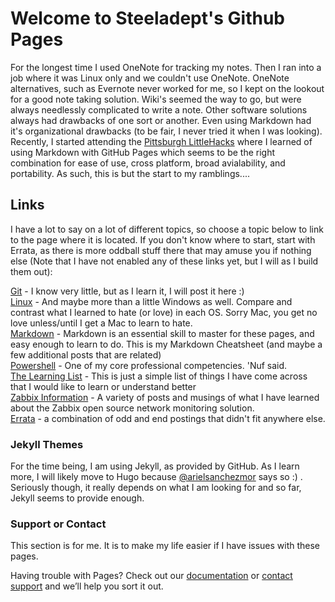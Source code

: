 # Welcome to Steeladept's Github Pages

For the longest time I used OneNote for tracking my notes.  Then I ran into a job where it was Linux only and we couldn't use OneNote.  OneNote alternatives, such as Evernote never worked for me, so I kept on the lookout for a good note taking solution.  Wiki's seemed the way to go, but were always needlessly complicated to write a note.  Other software solutions always had drawbacks of one sort or another.  Even using Markdown had it's organizational drawbacks (to be fair, I never tried it when I was looking).  Recently, I started attending the [Pittsburgh LittleHacks](https://capozza.io/little-hack/) where I learned of using Markdown with GitHub Pages which seems to be the right combination for ease of use, cross platform, broad avialability, and portability.  As such, this is but the start to my ramblings....

## Links ##

I have a lot to say on a lot of different topics, so choose a topic below to link to the page where it is located.  If you don't know where to start, start with Errata, as there is more oddball stuff there that may amuse you if nothing else (Note that I have not enabled any of these links yet, but I will as I build them out):

[Git]() - I know very little, but as I learn it, I will post it here :)  
[Linux]() - And maybe more than a little Windows as well.  Compare and contrast what I learned to hate (or love) in each OS.  Sorry Mac, you get no love unless/until I get a Mac to learn to hate.  
[Markdown]() - Markdown is an essential skill to master for these pages, and easy enough to learn to do.  This is my Markdown Cheatsheet (and maybe a few additional posts that are related)  
[Powershell]() - One of my core professional competencies.  'Nuf said.  
[The Learning List]() - This is just a simple list of things I have come across that I would like to learn or understand better  
[Zabbix Information]() - A variety of posts and musings of what I have learned about the Zabbix open source network monitoring solution.  
[Errata]() - a combination of odd and end postings that didn't fit anywhere else.  

### Jekyll Themes ###

For the time being, I am using Jekyll, as provided by GitHub.  As I learn more, I will likely move to Hugo because [@arielsanchezmor](arielsanchezmora.com) says so :) .  Seriously though, it really depends on what I am looking for and so far, Jekyll seems to provide enough.  

### Support or Contact ###

This section is for me.  It is to make my life easier if I have issues with these pages.

Having trouble with Pages? Check out our [documentation](https://help.github.com/categories/github-pages-basics/) or [contact support](https://github.com/contact) and we’ll help you sort it out.
